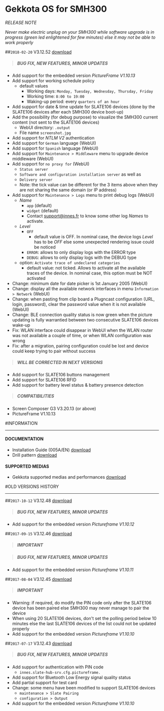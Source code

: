 # Gekkota OS for SMH300
*RELEASE NOTE*

*Never make electric unplug on your SMH300 while software upgrade is in progress (green led enlightened for few minutes) else it may not be able to work properly*

##`2018-02-20` V3.12.52 [download](https://github.com/Qeedji/archives/blob/master/downloads/gekkota-os-smh300/gekkota_os-smh300-setup-3.12.52.zip)
>##### **BUG FIX, NEW FEATURES, MINOR UPDATES**
- Add support for the embedded version *PictureFrame V1.10.13*
- Add support for working schedule policy
	- default values
		- Working days: ```Monday, Tuesday, Wednesday, Thursday, Friday```
		- Working time: ```8:00 to 19:00```
		- Waking-up period: every ```quarters of an hour```
- Add support for date & time update for SLATE106 devices (done by the SLATE106 devices after each SMH300 device boot-up)
- Add the possibility (for debug purpose) to visualize the SMH300 current content (not sent to the SLATE106 devices)
	- WebUI directory: ```.output```
	- File name ```screenshot.jpg```
- Add support for *NTLM V2* authentication
- Add support for ```German``` language (WebUI)
- Add support for ```Spanish``` language (WebUI)
- Add support for ```Maintenance > Middleware``` menu to upgrade device middleware (WebUI)
- Add support for ```no proxy for``` (WebUI)
    - ```Status server```
    - ```Software and configuration installation server``` as well as
    - ```Delivery server```
    - Note: the tick value can be different for the 3 items above when they are not sharing the same domain (or IP address)
- Add support for ```Maintenance > Logs``` menu to print debug logs (WebUI)
    - *Name*
        - ```app``` (default)
        - ```widget```  (default)
        - Contact support@innes.fr to know some other log *Names* to activate.
    - *Level*
        - ```OFF```
            - default value is OFF. In nominal case, the device logs *Level* has to be *OFF* else some unexpected rendering issue could be noticed
        - ```ERROR```: allows to only display logs with the ERROR type
        - ```DEBUG```: allows to only display logs with the DEBUG type
    - option: ```Activate trace of undeclared categories```
        - default value: not ticked. Allows to activate all the available traces of the device. In nominal case, this option must be NOT activated
- Change: minimum date for date picker is 1st January 2005 (WebUI)
- Change: display all the available network interfaces in menu ```Information > Network``` (WebUI)
- Change: when pasting from clip board a Plugncast configuration (URL, login, password), clear the password value when it is not available (WebUI)
- Change: BLE connection quality status is now green when the picture updating is fully warrantied between two consecutive SLATE106 devices wake-up
- Fix: WLAN interface could disappear in WebUI when the WLAN router was not available a couple of time, or when WLAN configuration was wrong
- Fix: after a migration, pairing configuration could be lost and device could keep trying to pair without success
>##### **WILL BE CORRECTED IN NEXT VERSIONS**
- Add support for SLATE106 buttons management
- Add support for SLATE106 RFID
- Add support for battery level status & battery presence detection
>##### **COMPATIBILITIES**
- Screen Composer G3 V3.20.13 (or above)
- PictureFrame V1.10.13

#INFORMATION
***********************************************************************

#### **DOCUMENTATION**
- Installation Guide (005A/EN) [download](https://github.com/Qeedji/archives/blob/master/downloads/gekkota-os-smh300/SMH300-installation-guide-005A_en.pdf)
- Drill pattern [download](https://github.com/Qeedji/archives/blob/master/downloads/gekkota-os-smh300/DS-SMHDRP-A.vsd.pdf)
#### **SUPPORTED MEDIAS**
- Gekkota supported medias and performances [download](https://github.com/Qeedji/archives/blob/master/downloads/gekkota-supported-medias-and-performances.pdf)

#OLD VERSIONS HISTORY
***********************************************************************

##`2017-10-12` V3.12.48 [download](https://github.com/Qeedji/archives/blob/master/downloads/gekkota-os-smh300/gekkota_os-smh300-setup-3.12.48.zip)
>##### **BUG FIX, NEW FEATURES, MINOR UPDATES**
- Add support for the embedded version *Pictureframe V1.10.12*

##`2017-09-15` V3.12.46 [download](https://github.com/Qeedji/archives/blob/master/downloads/gekkota-os-smh300/gekkota_os-smh300-setup-3.12.46.zip)
>##### **IMPORTANT**

>##### **BUG FIX, NEW FEATURES, MINOR UPDATES**
- Add support for the embedded version *Pictureframe V1.10.11*

##`2017-08-04` V3.12.45 [download](https://github.com/Qeedji/archives/blob/master/downloads/gekkota-os-smh300/gekkota_os-smh300-setup-3.12.45.zip)
>##### **IMPORTANT**
- Warning: if required, do modify the PIN code only after the SLATE106 device has been paired else SMH300 may never manage to pair the device
- When using 20 SLATE106 devices, don't set the polling period below 10 minutes else the last SLATE106 devices of the list could not be updated properly
- Add support for the embedded version *Pictureframe V1.10.10*

##`2017-07-17` V3.12.43 [download](https://github.com/Qeedji/archives/blob/master/downloads/gekkota-os-smh300/gekkota_os-smh300-setup-3.12.43.zip)
>##### **BUG FIX, NEW FEATURES, MINOR UPDATES**
- Add support for authentication with PIN code
	- ```innes.slate-hub-srv.cfg.pictureframe.```
- Add support for Bluetooth Low Energy signal quality status
- Add partial support for test card
- Change: some menu have been modified to support SLATE106 devices
	- ```maintenance > Slate Pairing```
	- ```configuration > Output```
- Add support for the embedded version *Pictureframe V1.10.10*
